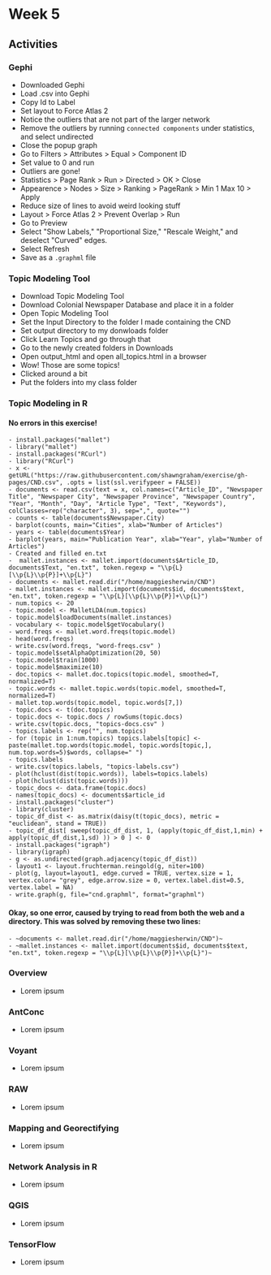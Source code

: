 # Week 5
## Activities
### Gephi
- Downloaded Gephi
- Load .csv into Gephi
- Copy Id to Label
- Set layout to Force Atlas 2
- Notice the outliers that are not part of the larger network
- Remove the outliers by running `connected components` under statistics, and select undirected
- Close the popup graph
- Go to Filters > Attributes > Equal > Component ID
- Set value to 0 and run
- Outliers are gone!
- Statistics > Page Rank > Run > Directed > OK > Close
- Appearence > Nodes > Size > Ranking > PageRank > Min 1 Max 10 > Apply
- Reduce size of lines to avoid weird looking stuff
- Layout > Force Atlas 2 > Prevent Overlap > Run
- Go to Preview
- Select "Show Labels," "Proportional Size," "Rescale Weight," and deselect "Curved" edges.
- Select Refresh
- Save as a `.graphml` file
### Topic Modeling Tool
- Download Topic Modeling Tool 
- Download Colonial Newspaper Database and place it in a folder
- Open Topic Modeling Tool
- Set the Input Directory to the folder I made containing the CND
- Set output directory to my donwloads folder
- Click Learn Topics and go through that
- Go to the newly created folders in Downloads
- Open output_html and open all_topics.html in a browser
- Wow! Those are some topics!
- Clicked around a bit
- Put the folders into my class folder
### Topic Modeling in R
#### No errors in this exercise!
    - install.packages("mallet")
    - library("mallet")
    - install.packages("RCurl")
    - library("RCurl")
    - x <- getURL("https://raw.githubusercontent.com/shawngraham/exercise/gh-pages/CND.csv", .opts = list(ssl.verifypeer = FALSE))
    - documents <- read.csv(text = x, col.names=c("Article_ID", "Newspaper Title", "Newspaper City", "Newspaper Province", "Newspaper Country", "Year", "Month", "Day", "Article Type", "Text", "Keywords"), colClasses=rep("character", 3), sep=",", quote="")
    - counts <- table(documents$Newspaper.City)
    - barplot(counts, main="Cities", xlab="Number of Articles")
    - years <- table(documents$Year)
    - barplot(years, main="Publication Year", xlab="Year", ylab="Number of Articles")
    - Created and filled en.txt
    -  mallet.instances <- mallet.import(documents$Article_ID, documents$Text, "en.txt", token.regexp = "\\p{L}[\\p{L}\\p{P}]+\\p{L}")
    - documents <- mallet.read.dir("/home/maggiesherwin/CND")
    - mallet.instances <- mallet.import(documents$id, documents$text, "en.txt", token.regexp = "\\p{L}[\\p{L}\\p{P}]+\\p{L}")
    - num.topics <- 20
    - topic.model <- MalletLDA(num.topics)
    - topic.model$loadDocuments(mallet.instances)
    - vocabulary <- topic.model$getVocabulary()
    - word.freqs <- mallet.word.freqs(topic.model)
    - head(word.freqs)
    - write.csv(word.freqs, "word-freqs.csv" )
    - topic.model$setAlphaOptimization(20, 50)
    - topic.model$train(1000)
    - topic.model$maximize(10)
    - doc.topics <- mallet.doc.topics(topic.model, smoothed=T, normalized=T)
    - topic.words <- mallet.topic.words(topic.model, smoothed=T, normalized=T)
    - mallet.top.words(topic.model, topic.words[7,])
    - topic.docs <- t(doc.topics)
    - topic.docs <- topic.docs / rowSums(topic.docs)
    - write.csv(topic.docs, "topics-docs.csv" )
    - topics.labels <- rep("", num.topics)
    - for (topic in 1:num.topics) topics.labels[topic] <- paste(mallet.top.words(topic.model, topic.words[topic,], num.top.words=5)$words, collapse=" ")
    - topics.labels
    - write.csv(topics.labels, "topics-labels.csv")
    - plot(hclust(dist(topic.words)), labels=topics.labels)
    - plot(hclust(dist(topic.words)))
    - topic_docs <- data.frame(topic.docs)
    - names(topic_docs) <- documents$article_id
    - install.packages("cluster")
    - library(cluster)
    - topic_df_dist <- as.matrix(daisy(t(topic_docs), metric = "euclidean", stand = TRUE))
    - topic_df_dist[ sweep(topic_df_dist, 1, (apply(topic_df_dist,1,min) + apply(topic_df_dist,1,sd) )) > 0 ] <- 0
    - install.packages("igraph")
    - library(igraph)
    - g <- as.undirected(graph.adjacency(topic_df_dist))
    - layout1 <- layout.fruchterman.reingold(g, niter=100)
    - plot(g, layout=layout1, edge.curved = TRUE, vertex.size = 1, vertex.color= "grey", edge.arrow.size = 0, vertex.label.dist=0.5, vertex.label = NA)
    - write.graph(g, file="cnd.graphml", format="graphml")
#### Okay, so one error, caused by trying to read from both the web and a directory. This was solved by removing these two lines: 
    - ~documents <- mallet.read.dir("/home/maggiesherwin/CND")~
    - ~mallet.instances <- mallet.import(documents$id, documents$text, "en.txt", token.regexp = "\\p{L}[\\p{L}\\p{P}]+\\p{L}")~
### Overview
- Lorem ipsum
### AntConc
- Lorem ipsum
### Voyant
- Lorem ipsum
### RAW
- Lorem ipsum
### Mapping and Georectifying
- Lorem ipsum
### Network Analysis in R
- Lorem ipsum
### QGIS
- Lorem ipsum
### TensorFlow
- Lorem ipsum
